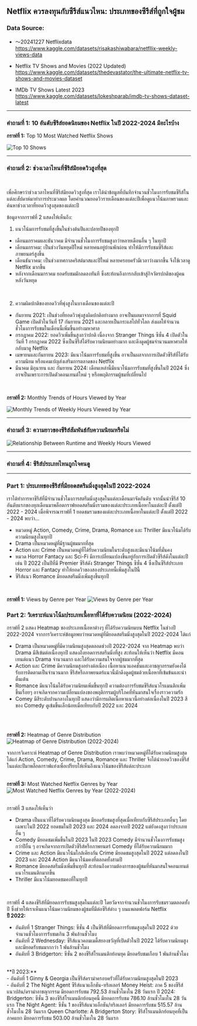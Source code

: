 ## Netflix ควรลงทุนกับซีรีส์แนวไหน: ประเภทของซีรีส์ที่ถูกใจผู้ชม

### Data Source:
- 〜20241227 Netflixdata<br>
https://www.kaggle.com/datasets/risakashiwabara/netfllix-weekly-views-data

- Netflix TV Shows and Movies (2022 Updated)<br>
https://www.kaggle.com/datasets/thedevastator/the-ultimate-netflix-tv-shows-and-movies-dataset

- IMDb TV Shows Latest 2023<br>
https://www.kaggle.com/datasets/lokeshparab/imdb-tv-shows-dataset-latest<br>

__________________________________________________________________________________________________________________________________________________________________________________
### คำถามที่ 1: 10 อันดับซีรีส์ยอดนิยมของ Netflix ในปี 2022-2024 มีอะไรบ้าง<br>
**กราฟที่ 1:** Top 10 Most Watched Netflix Shows<br>

![Top 10 Shows](https://github.com/user-attachments/assets/ef5ac593-9d9c-4b73-ac00-d0d8e3c1f659)
__________________________________________________________________________________________________________________________________________________________________________________

### คำถามที่ 2: ช่วงเวลาไหนที่ซีรีส์มียอดวิวสูงที่สุด<br>
<br>

เพื่อศึกษาว่าช่วงเวลาไหนที่ซีรีส์มียอดวิวสูงที่สุด เราได้นำข้อมูลที่บันทึกจำนวนชั่วโมงการรับชมซีรีส์ในแต่ละสัปดาห์มาทำการประมวลผล โดยคำนวณยอดวิวรายเดือนของแต่ละปีเพื่อดูแนวโน้มภาพรวมและค้นหาช่วงเวลาที่ยอดวิวสูงสุดของแต่ละปี<br>

ข้อมูลจากกราฟที่ 2 แสดงให้เห็นถึง:<br>

1. แนวโน้มการรับชมที่สูงขึ้นในช่วงต้นปีและปลายปีของทุกปี<br>
- เดือนมกราคมและธันวาคม มีจำนวนชั่วโมงการรับชมสูงกว่าหลายเดือนอื่น ๆ ในทุกปี<br>
- เดือนมกราคม: เป็นช่วงวันหยุดปีใหม่ หลายคนอยู่บ้านพักผ่อน ทำให้มีการรับชมซีรีส์และภาพยนตร์สูงขึ้น<br>
- เดือนธันวาคม: เป็นช่วงเทศกาลคริสต์มาสและปีใหม่ หลายครอบครัวมีเวลาว่างมากขึ้น จึงใช้เวลาดู Netflix มากขึ้น<br>
- หลังจากเดือนมกราคม ยอดรับชมมักลดลงทันที ซึ่งสะท้อนถึงการกลับเข้าสู่กิจวัตรปกติของผู้คนหลังวันหยุด<br>
<br>

2. ความผิดปกติของยอดวิวที่พุ่งสูงในบางเดือนของแต่ละปี<br>
- กันยายน 2021: เป็นช่วงที่ยอดวิวพุ่งสูงผิดปกติอย่างมาก อาจเป็นผลมาจากการที่ Squid Game เปิดตัวในวันที่ 17 กันยายน 2021 และกลายเป็นกระแสไปทั่วโลก ส่งผลให้จำนวนชั่วโมงการรับชมในเดือนนี้เพิ่มขึ้นอย่างมหาศาล
- กรกฎาคม 2022: ยอดวิวเพิ่มขึ้นสูงกว่าปกติ เนื่องจาก Stranger Things ซีซั่น 4 เปิดตัวในวันที่ 1 กรกฎาคม 2022 ซึ่งเป็นซีรีส์ได้รับความนิยมอย่างมาก และดึงดูดผู้ชมจำนวนมหาศาลให้กลับมาดู Netflix
- เมษายนและกันยายน 2023: มีแนวโน้มการรับชมที่สูงขึ้น อาจเป็นผลจากการเปิดตัวซีรีส์ที่ได้รับความนิยม หรือแคมเปญส่งเสริมการตลาดของ Netflix
- มีนาคม มิถุนายน และ กันยายน 2024: เดือนเหล่านี้มีแนวโน้มการรับชมที่สูงขึ้นในปี 2024 ซึ่งอาจเป็นเพราะการเปิดตัวคอนเทนต์ใหม่ ๆ หรือพฤติกรรมผู้ชมที่เปลี่ยนไป
<br>

**กราฟที่ 2:** Monthly Trends of Hours Viewed by Year
<br>

![Monthly Trends of Weekly Hours Viewed by Year](https://github.com/user-attachments/assets/93becdc6-acc0-4405-be3a-39102fecddd0)

__________________________________________________________________________________________________________________________________________________________________________________
### คำถามที่ 3: ความยาวของซีรีส์สัมพันธ์กับความนิยมหรือไม่
![Relationship Between Runtime and Weekly Hours Viewed](https://github.com/user-attachments/assets/b35d2f6c-d6f5-4544-ab85-e48116c2636c)

__________________________________________________________________________________________________________________________________________________________________________________
### คำถามที่ 4: ซีรีส์ประเภทไหนถูกใจคนดู
__________________________________________________________________________________________________________________________________________________________________________________

### Part 1: ประเภทของซีรีส์ที่มียอดสตรีมมิ่งสูงสุดในปี 2022-2024<br>
เราได้ทำการหาซีรีส์ที่มีจำนวนชั่วโมงการสตรีมมิ่งสูงสุดในแต่ละเดือนมาจัดอันดับ จากนั้นนำซีรีส์ 10 อันดับแรกของทุกเดือนมาพล็อตกราฟยอดสตรีมมิ่งรวมของแต่ละประเภทเนื้อหาในแต่ละปี ตั้งแต่ปี 2022 - 2024 เมื่อพิจารณาราฟที่ 1 ยอดชมรวมของแต่ละประเภทเนื้อหาในแต่ละปี ตั้งแต่ปี 2022 - 2024 พบว่า...
- หมวดหมู่ Action, Comedy, Crime, Drama, Romance และ Thriller มีแนวโน้มได้รับความนิยมสูงในทุกปี
- Drama เป็นหมวดหมู่ที่มีฐานผู้ชมมากที่สุด
- Action และ Crime เป็นหมวดหมู่ที่ได้รับความนิยมในระดับสูงและมีแนวโน้มที่มั่นคง
- หมวด Horror Fantacy และ Sci-Fi มีการเปลี่ยนแปลงขึ้นอยู่กับการเปิดตัวซีรีส์ดังในแต่ละปี เช่น ปี 2022 เป็นปีที่มี Premier ซีรีส์ดัง Stranger Things ซีซั่น 4 ซึ่งเป็นซีรีส์ประเภท Horror และ Fantacy ทำให้ยอดวิวของสองประเภทนี้เพิ่มสูงในปีนี้
- ซีรีส์แนว Romance มียอดสตรีมมิ่งเพิ่มสูงขึ้นทุกปี
<br>

**กราฟที่ 1:** Views by Genre per Year
![Views by Genre per Year](https://github.com/user-attachments/assets/b4fc78b3-0383-48cf-bf06-49858c9b5eb0)



### Part 2: วิเคราะห์แนวโน้มประเภทเนื้อหาที่ได้รับความนิยม (2022-2024)<br>
กราฟที่ 2 แสดง Heatmap ของประเภทเนื้อหาต่างๆ ที่ได้รับความนิยมบน Netflix ในช่วงปี 2022-2024
จากการวิเคราะห์ข้อมูลพบว่าหมวดหมู่ที่มียอดสตรีมมิ่งสูงสุดในปี 2022-2024 ได้แก่<br>

- Drama เป็นหมวดหมู่ที่มีความนิยมสูงสุดตลอดช่วงปี 2022-2024 จาก Heatmap พบว่า Drama มีสีเข้มต่อเนื่องทุกปี แสดงถึงยอดการสตรีมมิ่งที่สูง สะท้อนให้เห็นว่า Netflix มีคอนเทนต์แนว Drama จำนวนมาก และได้รับความสนใจจากผู้ชมมากที่สุด<br>
- Action และ Crime มีความนิยมสูงอย่างต่อเนื่อง เนื้อหาแนวแอคชั่นและอาชญากรรมยังคงได้รับการติดตามเป็นจำนวนมาก ซีรีส์หรือภาพยนตร์แนวนี้มักดึงดูดผู้ชมด้วยเนื้อหาที่เข้มข้นและน่าตื่นเต้น<br>
- Romance มีแนวโน้มได้รับความนิยมเพิ่มขึ้นทุกปี ความต้องการรับชมซีรีส์แนวโรแมนติกเพิ่มขึ้นเรื่อยๆ อาจเกิดจากความเปลี่ยนแปลงของพฤติกรรมผู้บริโภคที่หันมาสนใจเรื่องราวความรัก<br>
- Comey มีสีระดับปานกลางในทุกปี แสดงว่ามีการผลิตเนื้อหาแนวนี้อย่างต่อเนื่องในปี 2023 สีของ Comedy ดูเข้มขึ้นเล็กน้อยเมื่อเทียบกับปี 2022 และ 2024<br>
<br>
<br>

**กราฟที่ 2:** Heatmap of Genre Distribution
![Heatmap of Genre Distribution (2022-2024)](https://github.com/user-attachments/assets/8b45696d-fe4b-49cd-89dd-a5aff004265a)


จากการวิเคราะห์ Heatmap of Genre Distribution เราพบว่าหมวดหมู่ที่ได้รับความนิยมสูงสุด ได้แก่ Action, Comedy, Crime, Drama, Romance และ Thriller จึงได้นำยอดวิวของซีรีส์ในแต่ละปีมาพล็อตกราฟแท่งเพื่อเปรียบให้เห็นถึงแนวโน้มของซีรีส์แต่ละประเภท
<br>
<br>



**กราฟที่ 3:** Most Watched Netflix Genres by Year
![Most Watched Netflix Genres by Year (2022-2024)](https://github.com/user-attachments/assets/77ae1fb1-5ddc-468f-b997-b16252873971)
<br>
<br>

กราฟที่ 3 แสดงให้เห็นว่า
- Drama เป็นแนวที่ได้รับความนิยมสูงสุด มียอดรับชมสูงที่สุดเมื่อเทียบกับซีรีส์ประเภทอื่นๆ โดยเฉพาะในปี 2022 ยอดชมในปี 2023 และ 2024 ลดลงจากปี 2022 แต่ยังคงสูงกว่าประเภทอื่น ๆ
- Comedy มียอดชมเพิ่มขึ้นในปี 2023 ในปี 2023 Comedy มีจำนวนชั่วโมงการรับชมสูงกว่าปีอื่น ๆ อาจเกิดจากการเปิดตัวซีรีส์หรือภาพยนตร์ Comedy ที่ได้รับความนิยมมาก
- Crime และ Action มีแนวโน้มใกล้เคียงกัน Crime มียอดชมสูงสุดในปี 2022 แต่ลดลงในปี 2023 และ 2024 Action มีแนวโน้มคงที่ตลอดทั้งสามปี
- Romance มียอดสตรีมมิ่งเพิ่มขึ้นทุกปี สะท้อนถึงความต้องการของผู้ชมที่หันมาสนใจคอนเทนต์แนวโรแมนติกมากขึ้น
- Thriller มีแนวโน้มยอดชมคงที่ในทุกปี
<br>

กราฟที่ 4 แสดงซีรีส์ที่มียอดการรับชมสูงสุดในแต่ละปี โดยวัดจากจำนวนชั่วโมงการรับชมรวมตลอดทั้งปี ซึ่งช่วยให้เราเห็นแนวโน้มความนิยมของผู้ชมที่มีต่อซีรีส์ต่าง ๆ บนแพลตฟอร์ม Netflix<br>
**ปี 2022:**<br>
- อันดับที่ 1 Stranger Things: ซีซั่น 4 เป็นซีรีส์ที่มียอดการรับชมสูงสุดในปี 2022 ด้วยจำนวนชั่วโมงการรับชมเกิน 3 พันล้านชั่วโมง<br>
- อันดับที่ 2 Wednesday: ซีรีส์แนวคอมเมดี้สยองขวัญที่เปิดตัวในปี 2022 ได้รับความนิยมสูงและมียอดรับชมมากกว่า 1 พันล้านชั่วโมง<br>
- อันดับที่ 3 Bridgerton: ซีซั่น 2 ของซีรีส์โรแมนติกย้อนยุค มียอดรับชมเกือบ 1 พันล้านชั่วโมง<br>
<br>
**ปี 2023:**<br>
- อันดับที่ 1 Ginny & Georgia เป็นซีรีส์ดราม่าครอบครัวที่ได้รับความนิยมสูงสุดในปี 2023<br>
- อันดับที่ 2 The Night Agent ซีรีส์แนวแอ็กชัน-ทริลเลอร์
Money Heist: ภาค 5 ของซีรีส์แนวปล้น/ดราม่าอาชญากรรม มียอดการรับชม 792.53 ล้านชั่วโมงใน 28 วันแรก 
ปี 2024:
Bridgerton: ซีซั่น 3 ของซีรีส์โรแมนติกย้อนยุคนี้ มียอดการรับชม 786.10 ล้านชั่วโมงใน 28 วันแรก 
The Night Agent: ซีซั่น 1 ของซีรีส์แนวแอ็กชัน/ทริลเลอร์ มียอดการรับชม 515.57 ล้านชั่วโมงใน 28 วันแรก 
Queen Charlotte: A Bridgerton Story: ซีรีส์โรแมนติกย้อนยุคที่เป็นภาคแยก มียอดการรับชม 503.00 ล้านชั่วโมงใน 28 วันแรก







